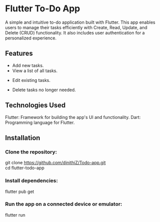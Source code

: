 # Flutter To-Do App

A simple and intuitive to-do application built with Flutter. This app enables users to manage their tasks efficiently with Create, Read, Update, and Delete (CRUD) functionality. It also includes user authentication for a personalized experience.

## Features

* Add new tasks.
* View a list of all tasks.
+ Edit existing tasks.
- Delete tasks no longer needed.

## Technologies Used

Flutter: Framework for building the app's UI and functionality.
Dart: Programming language for Flutter.
 
## Installation

### Clone the repository:
git clone https://github.com/dinithiZ/Todo-app.git  
cd flutter-todo-app  

### Install dependencies:
flutter pub get  

### Run the app on a connected device or emulator:
flutter run  
